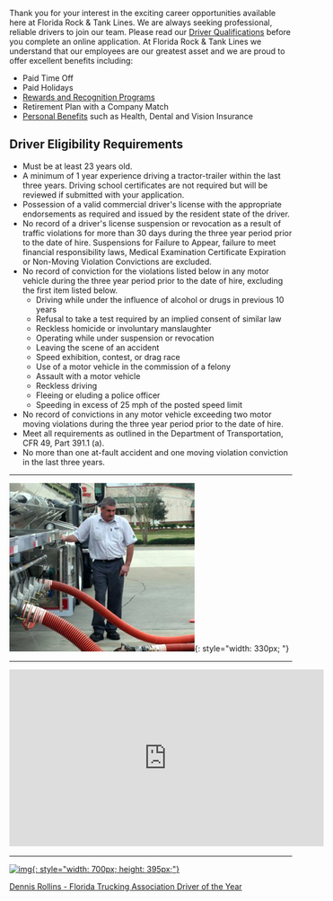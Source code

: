 Thank you for your interest in the exciting career opportunities available here at Florida Rock & Tank Lines. We are always seeking professional, reliable drivers to join our team. Please read our  [Driver Qualifications](drivers-qualifications.html) before you complete an online application. At Florida Rock & Tank Lines we understand that our employees are our greatest asset and we are proud to offer excellent benefits including:

* Paid Time Off  
* Paid Holidays  
* [Rewards and Recognition Programs](drivers-reward-programs.html)
* Retirement Plan with a Company Match  
* [Personal Benefits](drivers-benefits.html) such as Health, Dental and Vision Insurance  

## Driver Eligibility Requirements

* Must be at least  23  years old.  
* A minimum of 1 year experience driving a tractor-trailer  within the last three years.  Driving school certificates are not required but will be reviewed if submitted with your application.    
* Possession of a valid commercial driver's license with the appropriate endorsements as required and issued by the resident state of the driver.  
* No record of a driver's license suspension or revocation as a result of traffic violations for more than 30 days during the  three year period prior to the date of hire. Suspensions for Failure to Appear, failure to meet financial responsibility laws, Medical Examination Certificate Expiration or Non-Moving Violation Convictions are excluded.  
* No record of conviction for the violations listed below in any motor vehicle during the  three year period prior to the date of hire, excluding the first item listed below.
    * Driving while under the influence of alcohol or drugs in previous 10 years  
    * Refusal to take a test required by an implied consent of similar law  
    * Reckless homicide or involuntary manslaughter  
    * Operating while under suspension or revocation  
    * Leaving the scene of an accident  
    * Speed exhibition, contest, or drag race  
    * Use of a motor vehicle in the commission of a felony  
    * Assault with a motor vehicle  
    * Reckless driving  
    * Fleeing or eluding a police officer  
    * Speeding in excess of 25 mph of the posted speed limit  
* No record of convictions in any motor vehicle exceeding two motor moving violations during the three year period prior to the date of hire.  
* Meet all requirements as outlined in the Department of Transportation, CFR 49, Part 391.1 (a).  
* No more than one at-fault accident and one moving violation conviction in the last three years.  

---

![img](uploads/frtlphoto1.jpeg){: style="width: 330px; "}

---

<iframe allowfullscreen="" frameborder="0" height="315" src="http://www.youtube.com/embed/i6usalPyBu8?rel=0" width="560"></iframe>

---

[![img](uploads/Dennis_Rollins.PNG" ){: style="width: 700px; height: 395px;"}](driver-of-the-year-dennis-rollins.html)

[Dennis Rollins - Florida Trucking Association Driver of the Year](driver-of-the-year-dennis-rollins.html)

